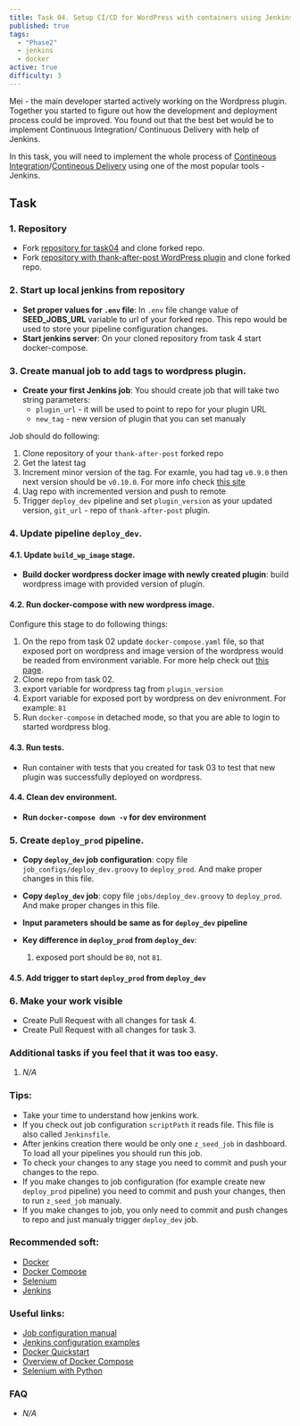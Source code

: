 ```yaml
---
title: Task 04. Setup CI/CD for WordPress with containers using Jenkins.
published: true
tags: 
  - "Phase2"
  - jenkins
  - docker
active: true
difficulty: 3
---
```

Mei - the main developer started actively working on the Wordpress plugin. Together you started to figure out how the development and deployment process could be improved. You found out that the best bet would be to implement Continuous Integration/ Continuous Delivery with help of Jenkins.
<!--more-->
In this task, you will need to implement the whole process of [Contineous Integration](https://www.martinfowler.com/articles/continuousIntegration.html)/[Contineous Delivery](https://www.martinfowler.com/delivery.html) using one of the most popular tools - Jenkins.


## Task

### 1. Repository

* Fork [repository for task04](https://github.com/learningdevops-makvaz-com/phase02_task04) and clone forked repo.
* Fork [repository with thank-after-post WordPress plugin](https://github.com/korney4eg/thank-after-post-plugin) and clone forked repo.

### 2. Start up local jenkins from repository

* **Set proper values for `.env` file**: In `.env` file change value of **SEED_JOBS_URL** variable to url of your forked repo. This repo would be used to store your pipeline configuration changes.
* **Start jenkins server**: On your cloned repository from task 4 start docker-compose.

### 3. Create manual job to add tags to wordpress plugin.

* **Create your first Jenkins job**: 
You should create job that will take two string parameters:
  * `plugin_url` - it will be used to point to repo for your plugin URL
  * `new_tag` - new version of plugin that you can set manualy

Job should do following:
  1. Clone repository of your `thank-after-post` forked repo
  2. Get the latest tag
  3. Increment minor version of the tag. For examle, you had tag `v0.9.0` then next version should be `v0.10.0`. For more info check [this site](https://semver.org/)
  4. Uag repo with incremented version and push to remote
  5. Trigger `deploy_dev` pipeline and set `plugin_version` as your updated version, `git_url` - repo of `thank-after-post` plugin.

### 4. Update pipeline `deploy_dev`.

#### 4.1. Update `build_wp_image` stage.

* **Build docker wordpress docker image with newly created plugin**: build wordpress image with provided version of plugin.

#### 4.2. Run docker-compose with new wordpress image.

Configure this stage to do following things:
  1. On the repo from task 02 update `docker-compose.yaml` file, so that exposed port on wordpress and image version of the wordpress would be readed from environment variable. For more help check out [this page](https://docs.docker.com/compose/environment-variables/).
  2. Clone repo from  task 02.
  3. export variable for wordpress tag from `plugin_version`
  4. Export variable for exposed port by wordpress on dev enivronment. For example: `81`
  5. Run `docker-compose` in detached mode, so that you are able to login to started wordpress blog.

#### 4.3. Run tests.

* Run container with tests that you created for task 03 to test that new plugin was successfully deployed on wordpress.

#### 4.4. Clean dev environment.

* **Run `docker-compose down -v` for dev environment**


### 5. Create `deploy_prod` pipeline.

* **Copy `deploy_dev` job configuration**: copy file `job_configs/deploy_dev.groovy` to `deploy_prod`. And make proper changes in this file.

* **Copy `deploy_dev` job**: copy file `jobs/deploy_dev.groovy` to `deploy_prod`. And make proper changes in this file.

* **Input parameters should be same as for `deploy_dev` pipeline**

* **Key difference in `deploy_prod` from `deploy_dev`**:
  1. exposed port should be `80`, not `81`.

#### 4.5. Add trigger to start `deploy_prod` from `deploy_dev`


### 6. Make your work visible

* Create Pull Request with all changes for task 4.
* Create Pull Request with all changes for task 3.


### Additional tasks if you feel that it was too easy.

1. *N/A*

### Tips:

* Take your time to understand how jenkins work.
* If you check out job configuration `scriptPath` it reads file. This file is also called `Jenkinsfile`.
* After jenkins creation there would be only one `z_seed_job` in dashboard. To load all your pipelines you should run this job.
* To check your changes to any stage you need to commit and push your changes to the repo.
* If you make changes to job configuration (for example create new `deploy_prod` pipeline) you need to commit and push your changes, then to run `z_seed_job` manualy.
* If you make changes to job, you only need to commit and push changes to repo and just manualy trigger `deploy_dev` job.


### Recommended soft:

* [Docker](https://www.docker.com/)
* [Docker Compose](https://docs.docker.com/compose/install/)
* [Selenium](https://www.selenium.dev/)
* [Jenkins](https://www.jenkins.io/)

### Useful links:

* [Job configuration manual](https://jenkinsci.github.io/job-dsl-plugin/)
* [Jenkins configuration examples](https://github.com/jenkinsci/pipeline-examples)
* [Docker Quickstart](https://docs.docker.com/get-started/)
* [Overview of Docker Compose](https://docs.docker.com/compose/)
* [Selenium with Python](https://selenium-python.readthedocs.io/getting-started.html)

### FAQ

* *N/A*
